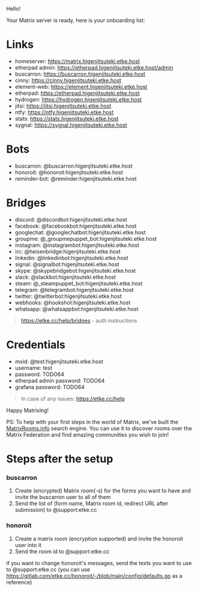 Hello!

Your Matrix server is ready, here is your onboarding list:

# Links

* homeserver: https://matrix.higenjitsuteki.etke.host
* etherpad admin: https://etherpad.higenjitsuteki.etke.host/admin
* buscarron: https://buscarron.higenjitsuteki.etke.host
* cinny: https://cinny.higenjitsuteki.etke.host
* element-web: https://element.higenjitsuteki.etke.host
* etherpad: https://etherpad.higenjitsuteki.etke.host
* hydrogen: https://hydrogen.higenjitsuteki.etke.host
* jitsi: https://jitsi.higenjitsuteki.etke.host
* ntfy: https://ntfy.higenjitsuteki.etke.host
* stats: https://stats.higenjitsuteki.etke.host
* sygnal: https://sygnal.higenjitsuteki.etke.host


# Bots

* buscarron: @buscarron:higenjitsuteki.etke.host
* honoroit: @honoroit:higenjitsuteki.etke.host
* reminder-bot: @reminder:higenjitsuteki.etke.host


# Bridges

* discord: @discordbot:higenjitsuteki.etke.host
* facebook: @facebookbot:higenjitsuteki.etke.host
* googlechat: @googlechatbot:higenjitsuteki.etke.host
* groupme: @_groupmepuppet_bot:higenjitsuteki.etke.host
* instagram: @instagrambot:higenjitsuteki.etke.host
* irc: @heisenbridge:higenjitsuteki.etke.host
* linkedin: @linkedinbot:higenjitsuteki.etke.host
* signal: @signalbot:higenjitsuteki.etke.host
* skype: @skypebridgebot:higenjitsuteki.etke.host
* slack: @slackbot:higenjitsuteki.etke.host
* steam: @_steampuppet_bot:higenjitsuteki.etke.host
* telegram: @telegrambot:higenjitsuteki.etke.host
* twitter: @twitterbot:higenjitsuteki.etke.host
* webhooks: @hookshot:higenjitsuteki.etke.host
* whatsapp: @whatsappbot:higenjitsuteki.etke.host


> https://etke.cc/help/bridges - auth instructions

# Credentials

* mxid: @test:higenjitsuteki.etke.host
* username: test
* password: TODO64
* etherpad admin password: TODO64
* grafana password: TODO64


> In case of any issues: https://etke.cc/help

Happy Matrixing!

PS: To help with your first steps in the world of Matrix, we've built the [MatrixRooms.info](https://matrixrooms.info) search engine. You can use it to discover rooms over the Matrix Federation and find amazing communities you wish to join!

# Steps after the setup

### buscarron

1. Create (encrypted) Matrix room(-s) for the forms you want to have and invite the buscarron user to all of them
2. Send the list of (form name, Matrix room id, redirect URL after submission) to @support:etke.cc

### honoroit

1. Create a matrix room (encryption supported) and invite the honoroit user into it
2. Send the room id to @support:etke.cc

if you want to change honoroit's messages, send the texts you want to use to @support:etke.cc (you can use https://gitlab.com/etke.cc/honoroit/-/blob/main/config/defaults.go as a reference)

